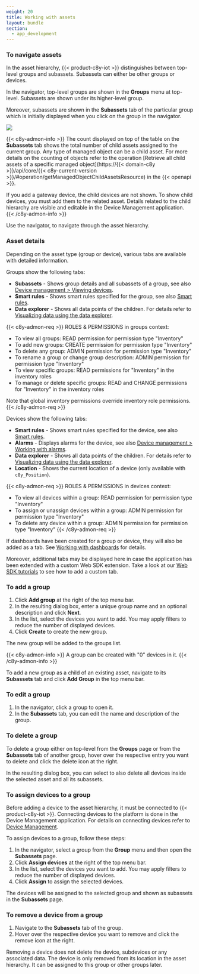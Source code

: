 ```yaml
---
weight: 20
title: Working with assets
layout: bundle
section:
  - app_development
---
```


<a name="navigating"></a>
### To navigate assets

In the asset hierarchy, {{< product-c8y-iot >}} distinguishes between top-level groups and subassets. Subassets can either be other groups or devices.

In the navigator, top-level groups are shown in the **Groups** menu at top-level. Subassets are shown under its higher-level group.

Moreover, subassets are shown in the **Subassets** tab of the particular group which is initially displayed when you click on the group in the navigator.

<img src="/images/users-guide/cockpit/cockpit-groups-subassets.png" name="Subassets"/>

{{< c8y-admon-info >}}
The count displayed on top of the table on the **Subassets** tab shows the total number of child assets assigned to the current group. Any type of managed object can be a child asset. For more details on the counting of objects refer to the operation [Retrieve all child assets of a specific managed object](https://{{< domain-c8y >}}/api/core/{{< c8y-current-version >}}/#operation/getManagedObjectChildAssetsResource) in the {{< openapi >}}.

If you add a gateway device, the child devices are not shown. To show child devices, you must add them to the related asset. Details related to the child hierarchy are visible and editable in the Device Management application.
{{< /c8y-admon-info >}}

Use the navigator, to navigate through the asset hierarchy.

### Asset details

Depending on the asset type (group or device), various tabs are available with detailed information.

Groups show the following tabs:

- **Subassets** - Shows group details and all subassets of a group, see also [Device management > Viewing devices](/users-guide/device-management/#viewing-devices).
- **Smart rules** - Shows smart rules specified for the group, see also [Smart rules](#smart-rules).
- **Data explorer** - Shows all data points of the children. For details refer to [Visualizing data using the data explorer](#data-explorer).

{{< c8y-admon-req >}}
ROLES & PERMISSIONS in groups context:

- To view all groups: READ permission for permission type "Inventory"
- To add new groups: CREATE permission for permission type "Inventory"
- To delete any group: ADMIN permission for permission type "Inventory"
- To rename a group or change group description: ADMIN permission for permission type "Inventory"
- To view specific groups: READ permissions for "Inventory" in the inventory roles
- To manage or delete specific groups: READ and CHANGE permissions for "Inventory" in the inventory roles

Note that global inventory permissions override inventory role permissions.
{{< /c8y-admon-req >}}

Devices show the following tabs:

- **Smart rules** - Shows smart rules specified for the device, see also [Smart rules](#smart-rules).
- **Alarms** - Displays alarms for the device, see also [Device management > Working with alarms](/users-guide/device-management/#alarm-monitoring).
- **Data explorer** - Shows all data points of the children. For details refer to [Visualizing data using the data explorer](#data-explorer).
- **Location** - Shows the current location of a device (only available with `c8y_Position`).

{{< c8y-admon-req >}}
ROLES & PERMISSIONS in devices context:

- To view all devices within a group: READ permission for permission type "Inventory"
- To assign or unassign devices within a group: ADMIN permission for permission type "Inventory"
- To delete any device within a group: ADMIN permission for permission type "Inventory"
{{< /c8y-admon-req >}}

If dashboards have been created for a group or device, they will also be added as a tab. See [Working with dashboards](#dashboards) for details.

Moreover, additional tabs may be displayed here in case the application has been extended with a custom Web SDK extension. Take a look at our [Web SDK tutorials](/web/tutorials/#add-a-tab-to-a-device) to see how to add a custom tab.

<a name="creating-groups"></a>
### To add a group

1. Click **Add group** at the right of the top menu bar.
2. In the resulting dialog box, enter a unique group name and an optional description and click **Next**.
3. In the list, select the devices you want to add. You may apply filters to reduce the number of displayed devices.
4. Click **Create** to create the new group.

The new group will be added to the groups list.

{{< c8y-admon-info >}}
A group can be created with "0" devices in it.
{{< /c8y-admon-info >}}

To add a new group as a child of an existing asset, navigate to its **Subassets** tab and click **Add Group** in the top menu bar.

<a name="edit-group"></a>
### To edit a group

1. In the navigator, click a group to open it.
2. In the **Subassets** tab, you can edit the name and description of the group.

<a name="delete-group"></a>
### To delete a group

To delete a group either on top-level from the **Groups** page or from the **Subassets** tab of another group, hover over the respective entry you want to delete and click the delete icon at the right.

In the resulting dialog box, you can select to also delete all devices inside the selected asset and all its subassets.

<a name="assigning-devices"></a>
### To assign devices to a group

Before adding a device to the asset hierarchy, it must be connected to {{< product-c8y-iot >}}. Connecting devices to the platform is done in the Device Management application. For details on connecting devices refer to [Device Management](/users-guide/device-management).

To assign devices to a group, follow these steps:

1. In the navigator, select a group from the **Group** menu and then open the **Subassets** page.
2. Click **Assign devices** at the right of the top menu bar.
3. In the list, select the devices you want to add. You may apply filters to reduce the number of displayed devices.
4. Click **Assign** to assign the selected devices.

The devices will be assigned to the selected group and shown as subassets in the **Subassets** page.

<a name="remove-device"></a>
### To remove a device from a group

1. Navigate to the **Subassets** tab of the group.
2. Hover over the respective device you want to remove and click the remove icon at the right.

Removing a device does not delete the device, subdevices or any associated data. The device is only removed from its location in the asset hierarchy. It can be assigned to this group or other groups later.
